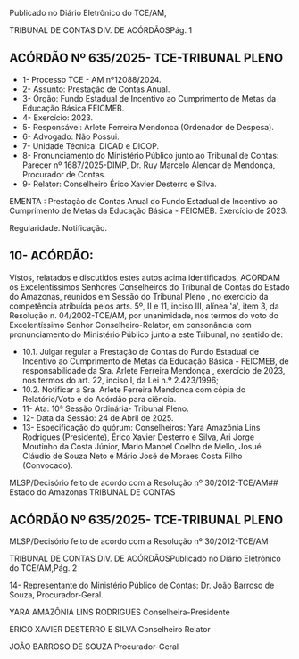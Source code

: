 Publicado  no  Diário  Eletrônico do TCE/AM,

TRIBUNAL DE CONTAS DIV. DE ACÓRDÃOSPág. 1

## ACÓRDÃO Nº 635/2025- TCE-TRIBUNAL PLENO

- 1- Processo TCE - AM nº12088/2024.
- 2- Assunto: Prestação de Contas Anual.
- 3- Órgão: Fundo Estadual de Incentivo ao Cumprimento de Metas da Educação Básica FEICMEB.
- 4- Exercício: 2023.
- 5- Responsável: Arlete Ferreira Mendonca (Ordenador de Despesa).
- 6- Advogado: Não Possui.
- 7- Unidade Técnica: DICAD e DICOP.
- 8- Pronunciamento  do  Ministério  Público  junto  ao  Tribunal  de  Contas: Parecer  nº 1687/2025-DIMP, Dr. Ruy Marcelo Alencar de Mendonça, Procurador de Contas.
- 9- Relator: Conselheiro Érico Xavier Desterro e Silva.

EMENTA : Prestação  de  Contas  Anual  do  Fundo Estadual de Incentivo ao Cumprimento de Metas da Educação Básica - FEICMEB. Exercício de 2023.

Regularidade. Notificação.

## 10-  ACÓRDÃO:

Vistos, relatados e discutidos estes autos acima identificados, ACORDAM os Excelentíssimos Senhores Conselheiros do Tribunal de Contas do Estado do Amazonas, reunidos em Sessão do Tribunal Pleno , no exercício da competência atribuída pelos arts. 5º, II e  11,  inciso  III, alínea  'a', item  3,  da  Resolução  n.  04/2002-TCE/AM, por unanimidade, nos  termos  do  voto  do  Excelentíssimo  Senhor  Conselheiro-Relator, em consonância com pronunciamento do Ministério Público junto a este Tribunal, no sentido de:

- 10.1. Julgar regular a  Prestação de Contas do Fundo Estadual de Incentivo ao Cumprimento  de  Metas  da  Educação  Básica  -  FEICMEB,  de responsabilidade da Sra. Arlete Ferreira Mendonça , exercício de 2023, nos termos do art. 22, inciso I, da Lei n.º 2.423/1996;
- 10.2. Notificar a Sra. Arlete Ferreira Mendonca com cópia do Relatório/Voto e do Acórdão para ciência.
- 11-  Ata: 10ª Sessão Ordinária- Tribunal Pleno.
- 12-  Data da Sessão: 24 de Abril de 2025.
- 13-  Especificação do quórum: Conselheiros: Yara Amazônia Lins Rodrigues (Presidente), Érico Xavier Desterro e Silva, Ari Jorge Moutinho da Costa Júnior, Mario Manoel Coelho de Mello, Josué Cláudio de Souza Neto e Mário José de Moraes Costa Filho (Convocado).

MLSP/Decisório feito de acordo com a Resolução nº 30/2012-TCE/AM## Estado do Amazonas TRIBUNAL DE CONTAS

## ACÓRDÃO Nº 635/2025- TCE-TRIBUNAL PLENO

MLSP/Decisório feito de acordo com a Resolução nº 30/2012-TCE/AM

TRIBUNAL DE CONTAS DIV. DE ACÓRDÃOSPublicado  no  Diário  Eletrônico do TCE/AM,Pág. 2

14-  Representante  do  Ministério  Público  de  Contas: Dr.  João  Barroso  de  Souza, Procurador-Geral.

YARA AMAZÔNIA LINS RODRIGUES Conselheira-Presidente

ÉRICO XAVIER DESTERRO E SILVA Conselheiro Relator

JOÃO BARROSO DE SOUZA Procurador-Geral